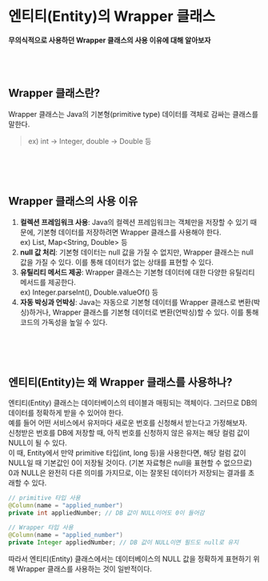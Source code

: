 # 엔티티(Entity)의 Wrapper 클래스
**무의식적으로 사용하던 Wrapper 클래스의 사용 이유에 대해 알아보자**  
<br/>
<br/>
<br/>

## Wrapper 클래스란?
Wrapper 클래스는 Java의 기본형(primitive type) 데이터를 객체로 감싸는 클래스를 말한다.  
> ex) int -> Integer, double -> Double 등

<br/>
<br/>
<br/>

## Wrapper 클래스의 사용 이유
1. **컬렉션 프레임워크 사용**: Java의 컬렉션 프레임워크는 객체만을 저장할 수 있기 때문에, 기본형 데이터를 저장하려면 Wrapper 클래스를 사용해야 한다.  
   ex) List<Integer>, Map<String, Double> 등
2. **null 값 처리**: 기본형 데이터는 null 값을 가질 수 없지만, Wrapper 클래스는 null 값을 가질 수 있다. 이를 통해 데이터가 없는 상태를 표현할 수 있다.
3. **유틸리티 메서드 제공**: Wrapper 클래스는 기본형 데이터에 대한 다양한 유틸리티 메서드를 제공한다.  
   ex) Integer.parseInt(), Double.valueOf() 등
4. **자동 박싱과 언박싱**: Java는 자동으로 기본형 데이터를 Wrapper 클래스로 변환(박싱)하거나, Wrapper 클래스를 기본형 데이터로 변환(언박싱)할 수 있다. 이를 통해 코드의 가독성을 높일 수 있다.

<br/>
<br/>
<br/>

## 엔티티(Entity)는 왜 Wrapper 클래스를 사용하나?
엔티티(Entity) 클래스는 데이터베이스의 테이블과 매핑되는 객체이다. 그러므로 DB의 데이터를 정확하게 받을 수 있어야 한다.  
예를 들어 어떤 서비스에서 유저마다 새로운 번호를 신청해서 받는다고 가정해보자.  
신청받은 번호를 DB에 저장할 때, 아직 번호를 신청하지 않은 유저는 해당 컬럼 값이 NULL이 될 수 있다.  
이 때, Entity에서 만약 primitive 타입(int, long 등)을 사용한다면, 해당 컬럼 값이 NULL일 때 기본값인 0이 저장될 것이다. (기본 자료형은 null을 표현할 수 없으므로)  
0과 NULL은 완전히 다른 의미를 가지므로, 이는 잘못된 데이터가 저장되는 결과를 초래할 수 있다.

```java
// primitive 타입 사용
@Column(name = "applied_number")
private int appliedNumber; // DB 값이 NULL이어도 0이 들어감

// Wrapper 타입 사용
@Column(name = "applied_number")
private Integer appliedNumber; // DB 값이 NULL이면 필드도 null로 유지

```
따라서 엔티티(Entity) 클래스에서는 데이터베이스의 NULL 값을 정확하게 표현하기 위해 Wrapper 클래스를 사용하는 것이 일반적이다.
